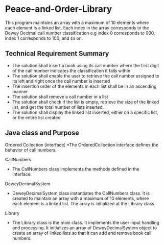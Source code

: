 # Peace-and-Order-Library

This program maintains an array with a maximum of 10 elements where each element is a linked list. 
Each index in the array corresponds to the Dewey Decimal call number classification e.g index 0 
corresponds to 000, index 1 corresponds to 100, and so on.


## Technical Requirement Summary
* The solution shall insert a book using its call number where the first digit of the 
call number indicates the classification it falls within
* The solution shall enable the user to retrieve the call number assigned to its left 
and right once the call number is inserted
* The insertion order of the elements in each list shall be in an ascending manner
* The solution shall remove a call number in a list
* The solution shall check if the list is empty, retrieve the size of the linked list, and 
get the total number of lists inserted.
* The solution shall display the linked list inserted, either on a specific list, or the 
entire list created


## Java class and Purpose

Ordered Collection (interface)
*The OrderedCollection interface defines the behavior of call numbers.

CallNumbers 
* The CallNumbers class implements the methods defined in the interface. 

DeweyDecimalSystem 
* DeweyDecimalSystem class instantiates the CallNumbers class. It is created to maintain an array with a maximum of 10 elements, 
where each element is a linked list. The array is initialized at the Library class.

Library 
* The Library class is the main class. It implements the user input handling and processing. It initializes an array of 
DeweyDecimalSystem object to create an array of linked lists so that it can add and remove book call numbers.
